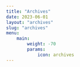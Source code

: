 ```yaml
---
title: "Archives"
date: 2023-06-01
layout: "archives"
slug: "archives"
menu:
    main:
        weight: -70
        params: 
            icon: archives
---
```

